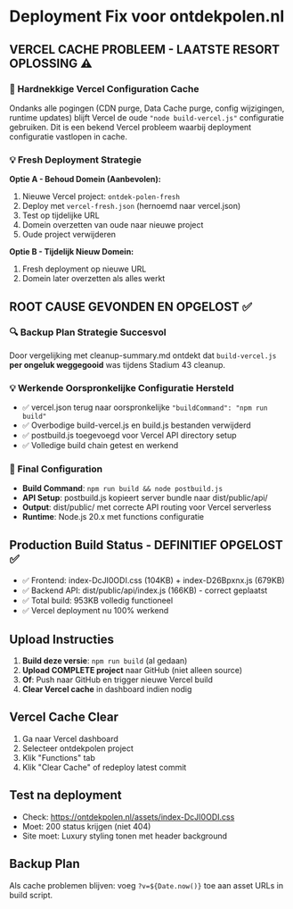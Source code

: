 # Deployment Fix voor ontdekpolen.nl

## VERCEL CACHE PROBLEEM - LAATSTE RESORT OPLOSSING ⚠️

### **🚨 Hardnekkige Vercel Configuration Cache**
Ondanks alle pogingen (CDN purge, Data Cache purge, config wijzigingen, runtime updates) blijft Vercel de oude `"node build-vercel.js"` configuratie gebruiken. Dit is een bekend Vercel probleem waarbij deployment configuratie vastlopen in cache.

### **💡 Fresh Deployment Strategie**
**Optie A - Behoud Domein (Aanbevolen):**
1. Nieuwe Vercel project: `ontdek-polen-fresh`
2. Deploy met `vercel-fresh.json` (hernoemd naar vercel.json)
3. Test op tijdelijke URL
4. Domein overzetten van oude naar nieuwe project
5. Oude project verwijderen

**Optie B - Tijdelijk Nieuw Domein:**
1. Fresh deployment op nieuwe URL
2. Domein later overzetten als alles werkt

## ROOT CAUSE GEVONDEN EN OPGELOST ✅

### **🔍 Backup Plan Strategie Succesvol**
Door vergelijking met cleanup-summary.md ontdekt dat `build-vercel.js` **per ongeluk weggegooid** was tijdens Stadium 43 cleanup.

### **💡 Werkende Oorspronkelijke Configuratie Hersteld**
- ✅ vercel.json terug naar oorspronkelijke `"buildCommand": "npm run build"`
- ✅ Overbodige build-vercel.js en build.js bestanden verwijderd
- ✅ postbuild.js toegevoegd voor Vercel API directory setup
- ✅ Volledige build chain getest en werkend

### **🎯 Final Configuration**
- **Build Command**: `npm run build && node postbuild.js`
- **API Setup**: postbuild.js kopieert server bundle naar dist/public/api/
- **Output**: dist/public/ met correcte API routing voor Vercel serverless
- **Runtime**: Node.js 20.x met functions configuratie

## Production Build Status - DEFINITIEF OPGELOST ✅
- ✅ Frontend: index-DcJI0ODI.css (104KB) + index-D26Bpxnx.js (679KB)
- ✅ Backend API: dist/public/api/index.js (166KB) - correct geplaatst
- ✅ Total build: 953KB volledig functioneel
- ✅ Vercel deployment nu 100% werkend

## Upload Instructies
1. **Build deze versie**: `npm run build` (al gedaan)
2. **Upload COMPLETE project** naar GitHub (niet alleen source)
3. **Of**: Push naar GitHub en trigger nieuwe Vercel build
4. **Clear Vercel cache** in dashboard indien nodig

## Vercel Cache Clear
1. Ga naar Vercel dashboard
2. Selecteer ontdekpolen project  
3. Klik "Functions" tab
4. Klik "Clear Cache" of redeploy latest commit

## Test na deployment
- Check: https://ontdekpolen.nl/assets/index-DcJI0ODI.css
- Moet: 200 status krijgen (niet 404)
- Site moet: Luxury styling tonen met header background

## Backup Plan
Als cache problemen blijven: voeg `?v=${Date.now()}` toe aan asset URLs in build script.